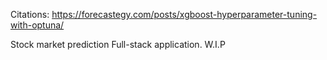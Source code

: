 Citations: https://forecastegy.com/posts/xgboost-hyperparameter-tuning-with-optuna/

Stock market prediction Full-stack application. W.I.P
